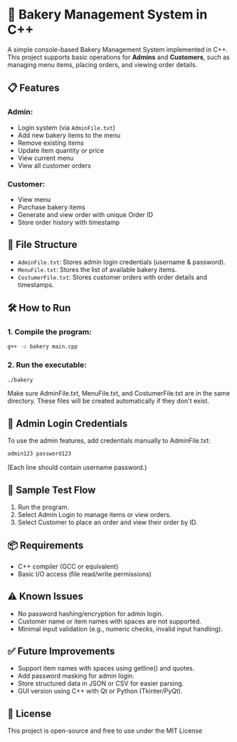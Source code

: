 # 🍞 Bakery Management System in C++

A simple console-based Bakery Management System implemented in C++. This project supports basic operations for **Admins** and **Customers**, such as managing menu items, placing orders, and viewing order details.

## 📋 Features

### Admin:
- Login system (via `AdminFile.txt`)
- Add new bakery items to the menu
- Remove existing items
- Update item quantity or price
- View current menu
- View all customer orders

### Customer:
- View menu
- Purchase bakery items
- Generate and view order with unique Order ID
- Store order history with timestamp

## 📁 File Structure

- `AdminFile.txt`: Stores admin login credentials (username & password).
- `MenuFile.txt`: Stores the list of available bakery items.
- `CostumerFile.txt`: Stores customer orders with order details and timestamps.

## 🛠️ How to Run

### 1. Compile the program:

```bash
g++ -o bakery main.cpp
```
### 2. Run the executable:
```bash
./bakery
```
Make sure AdminFile.txt, MenuFile.txt, and CostumerFile.txt are in the same directory. These files will be created automatically if they don't exist.
## 📝 Admin Login Credentials
To use the admin features, add credentials manually to AdminFile.txt:
```bash
admin123 password123
```
(Each line should contain username password.)
## 🧪 Sample Test Flow
1. Run the program.
2. Select Admin Login to manage items or view orders.
3. Select Customer to place an order and view their order by ID.

## 📦 Requirements
* C++ compiler (GCC or equivalent)
* Basic I/O access (file read/write permissions)

## ⚠️ Known Issues
* No password hashing/encryption for admin login.
* Customer name or item names with spaces are not supported.
* Minimal input validation (e.g., numeric checks, invalid input handling).

## ✅ Future Improvements
* Support item names with spaces using getline() and quotes.
* Add password masking for admin login.
* Store structured data in JSON or CSV for easier parsing.
* GUI version using C++ with Qt or Python (Tkinter/PyQt).
  
## 📄 License
This project is open-source and free to use under the MIT License
